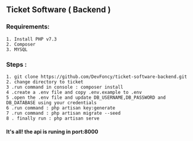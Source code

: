 ## Ticket Software ( Backend )

### Requirements:
 
    1. Install PHP v7.3
    2. Composer
    3. MYSQL
    
### Steps : 
        
    1. git clone https://github.com/DevFoncy/ticket-software-backend.git 
    2. change directory to ticket
    3 .run command in console : composer install
    4 .create a .env file and copy .env.example to .env
    5 .open the .env file and update DB_USERNAME,DB_PASSWORD and DB_DATABASE using your credentials
    6 .run command : php artisan key:generate
    7 .run command : php artisan migrate --seed
    8 . finally run : php artisan serve 

#### It's all! the api is runing in port:8000



 
  

